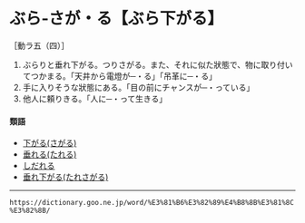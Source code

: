 # ぶら‐さが・る【ぶら下がる】

［動ラ五（四）］
1. ぶらりと垂れ下がる。つりさがる。また、それに似た狀態で、物に取り付いてつかまる。「天井から電燈が─・る」「吊革に─・る」
2. 手に入りそうな狀態にある。「目の前にチャンスが─・っている」
3. 他人に頼りきる。「人に─・って生きる」
    
#### 類語

-   [下がる(さがる)](https://dictionary.goo.ne.jp/word/%E4%B8%8B%E3%81%8C%E3%82%8B/#jn-86593)
-   [垂れる(たれる)](https://dictionary.goo.ne.jp/word/%E5%9E%82%E3%82%8C%E3%82%8B_%28%E3%81%9F%E3%82%8C%E3%82%8B%29/#jn-139431)
-   [しだれる](https://dictionary.goo.ne.jp/word/%E5%9E%82%E3%82%8C%E3%82%8B_%28%E3%81%97%E3%81%A0%E3%82%8C%E3%82%8B%29/#jn-97751)
-   [垂れ下がる(たれさがる)](https://dictionary.goo.ne.jp/word/%E5%9E%82%E3%82%8C%E4%B8%8B%E3%82%8B/#jn-139405)

---
`https://dictionary.goo.ne.jp/word/%E3%81%B6%E3%82%89%E4%B8%8B%E3%81%8C%E3%82%8B/`